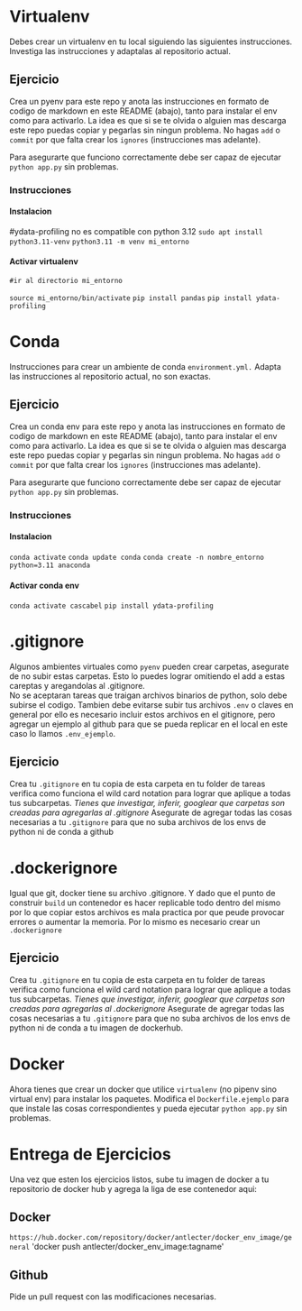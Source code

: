 # Virtualenv
Debes crear un virtualenv en tu local siguiendo las siguientes instrucciones. Investiga las instrucciones y adaptalas al repositorio actual. 

## Ejercicio
Crea un pyenv para este repo y anota las instrucciones en formato de codigo de markdown en este README (abajo), tanto para instalar el env como para activarlo. La idea es que si se te olvida o alguien mas descarga este repo puedas copiar y pegarlas sin ningun problema. No hagas `add` o `commit` por que falta crear los `ignores` (instrucciones mas adelante).  

Para asegurarte que funciono correctamente debe ser capaz de ejecutar `python app.py` sin problemas.

### Instrucciones
#### Instalacion
 #ydata-profiling no es compatible con python 3.12
`sudo apt install python3.11-venv`
`python3.11 -m venv mi_entorno`


#### Activar virtualenv
    #ir al directorio mi_entorno
 `source mi_entorno/bin/activate`
 `pip install pandas`
  `pip install ydata-profiling`

# Conda
Instrucciones para crear un ambiente de conda `environment.yml.` Adapta las instrucciones al repositorio actual, no son exactas.

## Ejercicio
Crea un conda env para este repo y anota las instrucciones en formato de codigo de markdown en este README (abajo), tanto para instalar el env como para activarlo. La idea es que si se te olvida o alguien mas descarga este repo puedas copiar y pegarlas sin ningun problema. No hagas `add` o `commit` por que falta crear los `ignores` (instrucciones mas adelante).  

Para asegurarte que funciono correctamente debe ser capaz de ejecutar `python app.py` sin problemas.


### Instrucciones
#### Instalacion
`conda activate`
`conda update conda`
`conda create -n nombre_entorno python=3.11 anaconda`

#### Activar conda env
`conda activate cascabel`
 `pip install ydata-profiling`


# .gitignore
Algunos ambientes virtuales como `pyenv` pueden crear carpetas, asegurate de no subir estas carpetas. Esto lo puedes lograr omitiendo el add a estas careptas y aregandolas al .gitignore.  
No se aceptaran tareas que traigan archivos binarios de python, solo debe subirse el codigo. Tambien debe evitarse subir tus archivos `.env` o claves en general por ello es necesario incluir estos archivos en el gitignore, pero agregar un ejemplo al github para que se pueda replicar en el local en este caso lo llamos `.env_ejemplo`.

## Ejercicio
Crea tu `.gitignore` en tu copia de esta carpeta en tu folder de tareas verifica como funciona el wild card notation para lograr que aplique a todas tus subcarpetas.
*Tienes que investigar, inferir, googlear que carpetas son creadas para agregarlas al .gitignore*
Asegurate de agregar todas las cosas necesarias a tu `.gitignore` para que no suba archivos de los envs de python ni de conda a github

# .dockerignore
Igual que git, docker tiene su archivo .gitignore. Y dado que el punto de construir `build` un contenedor es hacer replicable todo dentro del mismo por lo que copiar estos archivos es mala practica por que peude provocar errores o aumentar la memoria.  Por lo mismo es necesario crear un  `.dockerignore`
## Ejercicio
Crea tu `.gitignore` en tu copia de esta carpeta en tu folder de tareas verifica como funciona el wild card notation para lograr que aplique a todas tus subcarpetas.
*Tienes que investigar, inferir, googlear que carpetas son creadas para agregarlas al .dockerignore*
Asegurate de agregar todas las cosas necesarias a tu `.gitignore` para que no suba archivos de los envs de python ni de conda a tu imagen de dockerhub.

# Docker
Ahora tienes que crear un docker que utilice `virtualenv` (no pipenv sino virtual env) para instalar los paquetes. Modifica el `Dockerfile.ejemplo` para que instale las cosas correspondientes y pueda ejecutar `python app.py` sin problemas.  

# Entrega de Ejercicios
Una vez que esten los ejercicios listos, sube tu imagen de docker a tu repositorio de docker hub y agrega la liga de ese contenedor aqui:  
## Docker
`https://hub.docker.com/repository/docker/antlecter/docker_env_image/general`
'docker push antlecter/docker_env_image:tagname'
## Github
Pide un pull request con las modificaciones necesarias.
